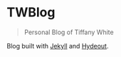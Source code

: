 # TWBlog

> Personal Blog of Tiffany White

Blog built with [Jekyll](https://jekyllrb.com/) and [Hydeout](https://github.com/fongandrew/hydeout).
